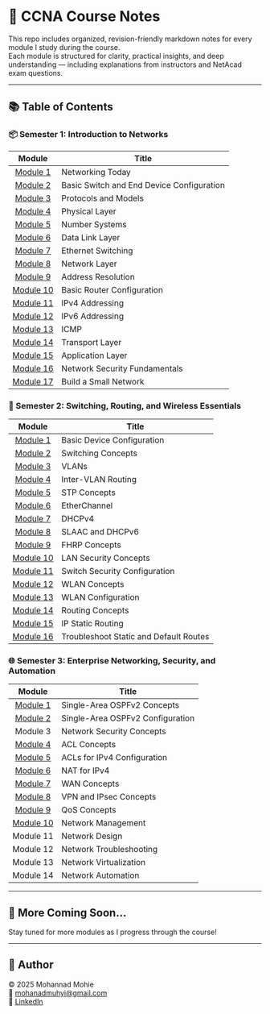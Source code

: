 # 📘 CCNA Course Notes

This repo includes organized, revision-friendly markdown notes for every module I study during the course.  
Each module is structured for clarity, practical insights, and deep understanding — including explanations from instructors and NetAcad exam questions.

---

## 📚 Table of Contents

### 📦 Semester 1: Introduction to Networks

| Module | Title |
|:------:|-------|
| [Module 1](./Semester%201/Module-1.md) | Networking Today |
| [Module 2](./Semester%201/Module-2.md) | Basic Switch and End Device Configuration |
| [Module 3](./Semester%201/Module-3.md) | Protocols and Models |
| [Module 4](./Semester%201/Module-4.md) | Physical Layer |
| [Module 5](./Semester%201/Module-5.md) | Number Systems |
| [Module 6](./Semester%201/Module-6.md) | Data Link Layer |
| [Module 7](./Semester%201/Module-7.md) | Ethernet Switching |
| [Module 8](./Semester%201/Module-8.md) | Network Layer |
| [Module 9](./Semester%201/Module-9.md) | Address Resolution |
| [Module 10](./Semester%201/Module-10.md) | Basic Router Configuration |
| [Module 11](./Semester%201/Module-11.md) | IPv4 Addressing |
| [Module 12](./Semester%201/Module-12.md) | IPv6 Addressing |
| [Module 13](./Semester%201/Module-13.md) | ICMP |
| [Module 14](./Semester%201/Module-14.md) | Transport Layer |
| [Module 15](./Semester%201/Module-15.md) | Application Layer |
| [Module 16](./Semester%201/Module-16.md) | Network Security Fundamentals |
| [Module 17](./Semester%201/Module-17.md) | Build a Small Network |


### 🔀 Semester 2: Switching, Routing, and Wireless Essentials

| Module | Title |
|:------:|-------|
| [Module 1](./Semester%202/Module-1.md) | Basic Device Configuration |
| [Module 2](./Semester%202/Module-2.md) | Switching Concepts |
| [Module 3](./Semester%202/Module-3.md) | VLANs |
| [Module 4](./Semester%202/Module-4.md) | Inter-VLAN Routing |
| [Module 5](./Semester%202/Module-5.md) | STP Concepts |
| [Module 6](./Semester%202/Module-6.md) | EtherChannel |
| [Module 7](./Semester%202/Module-7.md) | DHCPv4 |
| [Module 8](./Semester%202/Module-8.md) | SLAAC and DHCPv6 |
| [Module 9](./Semester%202/Module-9.md) | FHRP Concepts |
| [Module 10](./Semester%202/Module-10.md) | LAN Security Concepts |
| [Module 11](./Semester%202/Module-11.md) | Switch Security Configuration |
| [Module 12](./Semester%202/Module-12.md) | WLAN Concepts |
| [Module 13](./Semester%202/Module-13.md) | WLAN Configuration |
| [Module 14](./Semester%202/Module-14.md) | Routing Concepts |
| [Module 15](./Semester%202/Module-15.md) | IP Static Routing |
| [Module 16](./Semester%202/Module-16.md) | Troubleshoot Static and Default Routes |


### 🌐 Semester 3: Enterprise Networking, Security, and Automation

| Module | Title |
|:------:|-------|
| [Module 1](./Semester%203/Module-1.md) | Single-Area OSPFv2 Concepts |
| [Module 2](./Semester%203/Module-2.md) | Single-Area OSPFv2 Configuration |
| Module 3 | Network Security Concepts |
| [Module 4](./Semester%203/Module-4.md) | ACL Concepts |
| [Module 5](./Semester%203/Module-5.md) | ACLs for IPv4 Configuration |
| [Module 6](./Semester%203/Module-6.md) | NAT for IPv4 |
| [Module 7](./Semester%203/Module-7.md) | WAN Concepts |
| [Module 8](./Semester%203/Module-8.md) | VPN and IPsec Concepts |
| [Module 9](./Semester%203/Module-9.md) | QoS Concepts |
| [Module 10](./Semester%203/Module-10.md) | Network Management |
| Module 11 | Network Design |
| Module 12 | Network Troubleshooting |
| Module 13 | Network Virtualization |
| Module 14 | Network Automation |


---


## 📌 More Coming Soon...
Stay tuned for more modules as I progress through the course!


---

## 👤 Author

© 2025 Mohannad Mohie  
📧 mohanadmuhyi@gmail.com  
🔗 [LinkedIn](https://www.linkedin.com/in/mohanadmuhyi)  


































